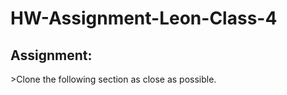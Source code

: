 # HW-Assignment-Leon-Class-4

<h2>Assignment:</h2>
<span>>Clone the following section as close as possible.</span>

<p Practice meaningful semantics for content without using a single div.Practice basic CSS display values, font linking, borders, floats, cascading selectors, and n-th child.</p>
